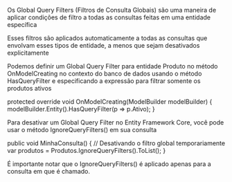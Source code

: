 Os Global Query Filters (Filtros de Consulta Globais) são uma maneira de aplicar condições de
filtro a todas as consultas feitas em uma entidade específica

Esses filtros são aplicados automaticamente a todas as consultas que envolvam esses tipos de 
entidade, a menos que sejam desativados explicitamente

Podemos definir um Global Query Filter para entidade Produto no método OnModelCreating no 
contexto do banco de dados usando o método HasQueryFilter e especificando a expressão para
filtrar somente os produtos ativos

protected override void OnModelCreating(ModelBuilder modelBuilder)
{
    modelBuilder.Entity<Produto>().HasQueryFilter(p => p.Ativo);
}

Para desativar um Global Query Filter no Entity Framework Core, você pode usar o método 
IgnoreQueryFilters() em sua consulta

public void MinhaConsulta()
{
    // Desativando o filtro global temporariamente
    var produtos = Produtos.IgnoreQueryFilters().ToList();
}

É importante notar que o IgnoreQueryFilters() é aplicado apenas para a consulta em que é chamado. 

